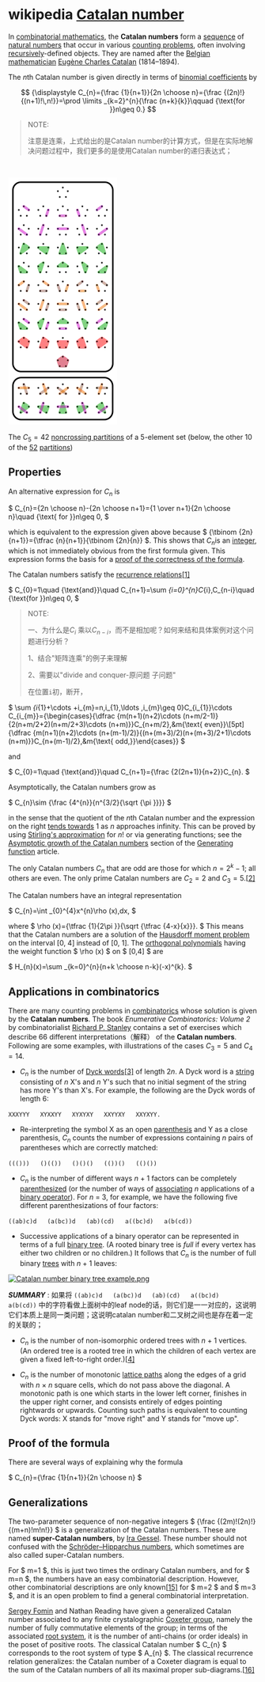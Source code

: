 # wikipedia [Catalan number](https://en.wikipedia.org/wiki/Catalan_number)

In [combinatorial mathematics](https://en.wikipedia.org/wiki/Combinatorics), the **Catalan numbers** form a [sequence](https://en.wikipedia.org/wiki/Sequence) of [natural numbers](https://en.wikipedia.org/wiki/Natural_number) that occur in various [counting problems](https://en.wikipedia.org/wiki/Enumeration), often involving [recursively](https://en.wikipedia.org/wiki/Recursion)-defined objects. They are named after the [Belgian](https://en.wikipedia.org/wiki/Belgium) [mathematician](https://en.wikipedia.org/wiki/Mathematician) [Eugène Charles Catalan](https://en.wikipedia.org/wiki/Eugène_Charles_Catalan) (1814–1894). 

 The *n*th Catalan number is given directly in terms of [binomial coefficients](https://en.wikipedia.org/wiki/Binomial_coefficient) by 

$$
{\displaystyle C_{n}={\frac {1}{n+1}}{2n \choose n}={\frac {(2n)!}{(n+1)!\,n!}}=\prod \limits _{k=2}^{n}{\frac {n+k}{k}}\qquad {\text{for }}n\geq 0.}
$$


> NOTE: 
>
> 注意是连乘，上式给出的是Catalan number的计算方式，但是在实际地解决问题过程中，我们更多的是使用Catalan number的递归表达式；

​	

![](Noncrossing_partitions_5.svg.png.webp)



 The $C_5 = 42$ [noncrossing partitions](https://en.wikipedia.org/wiki/Noncrossing_partition) of a 5-element set (below, the other 10 of the [52](https://en.wikipedia.org/wiki/Bell_number) [partitions](https://en.wikipedia.org/wiki/Partition_of_a_set)) 



## Properties

An alternative expression for $C_n$ is 

 $ C_{n}={2n \choose n}-{2n \choose n+1}={1 \over n+1}{2n \choose n}\quad {\text{ for }}n\geq 0, $ 

which is equivalent to the expression given above because $ {\tbinom {2n}{n+1}}={\tfrac {n}{n+1}}{\tbinom {2n}{n}} $. This shows that  $C_n$is an [integer](https://en.wikipedia.org/wiki/Integer), which is not immediately obvious from the first formula given. This expression forms the basis for a [proof of the correctness of the formula](https://en.wikipedia.org/wiki/Catalan_number#Second_proof). 

The Catalan numbers satisfy the [recurrence relations](https://en.wikipedia.org/wiki/Recurrence_relation)[[1\]](https://en.wikipedia.org/wiki/Catalan_number#cite_note-1) 

 $ C_{0}=1\quad {\text{and}}\quad C_{n+1}=\sum _{i=0}^{n}C_{i}\,C_{n-i}\quad {\text{for }}n\geq 0, $ 

> NOTE: 
>
> 一、为什么是$C_{i}$ 乘以$C_{n-i}$，而不是相加呢？如何来结和具体案例对这个问题进行分析？
>
> 1、结合"矩阵连乘"的例子来理解
>
> 2、需要以"divide and conquer-原问题 子问题"
>
>  在位置`i`初，断开，

 $ \sum _{i_{1}+\cdots +i_{m}=n,i_{1},\ldots ,i_{m}\geq 0}C_{i_{1}}\cdots C_{i_{m}}={\begin{cases}{\dfrac {m(n+1)(n+2)\cdots (n+m/2-1)}{2(n+m/2+2)(n+m/2+3)\cdots (n+m)}}C_{n+m/2},&m{\text{ even}}\\[5pt]{\dfrac {m(n+1)(n+2)\cdots (n+(m-1)/2)}{(n+(m+3)/2)(n+(m+3)/2+1)\cdots (n+m)}}C_{n+(m-1)/2},&m{\text{ odd,}}\end{cases}} $ 

 and 

 $ C_{0}=1\quad {\text{and}}\quad C_{n+1}={\frac {2(2n+1)}{n+2}}C_{n}. $ 



 Asymptotically, the Catalan numbers grow as 

 $ C_{n}\sim {\frac {4^{n}}{n^{3/2}{\sqrt {\pi }}}} $ 

 in the sense that the quotient of the *n*th Catalan number and the expression on the right [tends towards](https://en.wikipedia.org/wiki/Limit_of_a_function) 1 as *n* approaches infinity. This can be proved by using [Stirling's approximation](https://en.wikipedia.org/wiki/Stirling's_approximation) for *n*! or via generating functions; see the [Asymptotic growth of the Catalan numbers](https://en.wikipedia.org/wiki/Generating_function#Asymptotic_growth_of_the_Catalan_numbers) section of the [Generating function](https://en.wikipedia.org/wiki/Generating_function) article. 

 The only Catalan numbers $C_n$ that are odd are those for which $n = 2^k − 1$; all others are even. The only prime Catalan numbers are $C_2 = 2$ and $C_3 = 5$.[[2\]](https://en.wikipedia.org/wiki/Catalan_number#cite_note-2) 

 The Catalan numbers have an integral representation 

 $ C_{n}=\int _{0}^{4}x^{n}\rho (x)\,dx, $ 

 where $ \rho (x)={\tfrac {1}{2\pi }}{\sqrt {\tfrac {4-x}{x}}}. $ This means that the Catalan numbers are a solution of the [Hausdorff moment problem](https://en.wikipedia.org/wiki/Hausdorff_moment_problem) on the interval [0, 4] instead of [0, 1]. The [orthogonal polynomials](https://en.wikipedia.org/wiki/Orthogonal_polynomials) having the weight function $ \rho (x) $ on $ [0,4] $ are 

 $ H_{n}(x)=\sum _{k=0}^{n}{n+k \choose n-k}(-x)^{k}. $ 



## Applications in combinatorics

There are many counting problems in [combinatorics](https://en.wikipedia.org/wiki/Combinatorics) whose solution is given by the **Catalan numbers**. The book *Enumerative Combinatorics: Volume 2* by combinatorialist [Richard P. Stanley](https://en.wikipedia.org/wiki/Richard_P._Stanley) contains a set of exercises which describe 66 different interpretations（解释） of the **Catalan numbers**. Following are some examples, with illustrations of the cases $C_3 = 5$ and $C_4 = 14$. 

- $C_n$ is the number of [Dyck words](https://en.wikipedia.org/wiki/Dyck_word)[[3\]](https://en.wikipedia.org/wiki/Catalan_number#cite_note-3) of length $2n$. A Dyck word is a [string](https://en.wikipedia.org/wiki/String_(computer_science)) consisting of *n* X's and *n* Y's such that no initial segment of the string has more Y's than X's. For example, the following are the Dyck words of length 6:

`XXXYYY   XYXXYY   XYXYXY   XXYYXY   XXYXYY.`

- Re-interpreting the symbol X as an open [parenthesis](https://en.wikipedia.org/wiki/Bracket#Parentheses) and Y as a close parenthesis, $C_n$ counts the number of expressions containing *n* pairs of parentheses which are correctly matched:

 `((()))   ()(())   ()()()   (())()   (()())` 

- $C_n$ is the number of different ways *n* + 1 factors can be completely [parenthesized](https://en.wikipedia.org/wiki/Bracket) (or the number of ways of [associating](https://en.wikipedia.org/wiki/Associativity) *n* applications of a [binary operator](https://en.wikipedia.org/wiki/Binary_operator)). For *n* = 3, for example, we have the following five different parenthesizations of four factors:

 `((ab)c)d   (a(bc))d   (ab)(cd)   a((bc)d)   a(b(cd))` 

- Successive applications of a binary operator can be represented in terms of a full [binary tree](https://en.wikipedia.org/wiki/Binary_tree). (A rooted binary tree is *full* if every vertex has either two children or no children.) It follows that $C_n$ is the number of full binary [trees](https://en.wikipedia.org/wiki/Tree_(graph_theory)) with *n* + 1 leaves:

 [![Catalan number binary tree example.png](https://upload.wikimedia.org/wikipedia/commons/0/01/Catalan_number_binary_tree_example.png)](https://en.wikipedia.org/wiki/File:Catalan_number_binary_tree_example.png) 

***SUMMARY*** : 如果将 `((ab)c)d   (a(bc))d   (ab)(cd)   a((bc)d)   a(b(cd))` 中的字符看做上面树中的leaf node的话，则它们是一一对应的，这说明它们本质上是同一类问题；这说明catalan number和二叉树之间也是存在着一定的关联的；


- $C_n$ is the number of non-isomorphic ordered trees with *n* + 1 vertices. (An ordered tree is a rooted tree in which the children of each vertex are given a fixed left-to-right order.)[[4\]](https://en.wikipedia.org/wiki/Catalan_number#cite_note-4) 

- $C_n$ is the number of monotonic [lattice paths](https://en.wikipedia.org/wiki/Lattice_path) along the edges of a grid with *n* × *n* square cells, which do not pass above the diagonal. A monotonic path is one which starts in the lower left corner, finishes in the upper right corner, and consists entirely of edges pointing rightwards or upwards. Counting such paths is equivalent to counting Dyck words: X stands for "move right" and Y stands for "move up". 



## Proof of the formula

 There are several ways of explaining why the formula 

 $ C_{n}={\frac {1}{n+1}}{2n \choose n} $ 





## Generalizations

The two-parameter sequence of non-negative integers $ {\frac {(2m)!(2n)!}{(m+n)!m!n!}} $ is a generalization of the Catalan numbers. These are named **super-Catalan numbers**, by [Ira Gessel](https://en.wikipedia.org/wiki/Ira_Gessel). These number should not confused with the [Schröder–Hipparchus numbers](https://en.wikipedia.org/wiki/Schröder–Hipparchus_number), which sometimes are also called super-Catalan numbers.

For $ m=1 $, this is just two times the ordinary Catalan numbers, and for $ m=n $, the numbers have an easy combinatorial description. However, other combinatorial descriptions are only known[[15\]](https://en.wikipedia.org/wiki/Catalan_number#cite_note-Chen2012-15) for $ m=2 $ and $ m=3 $, and it is an open problem to find a general combinatorial interpretation.

[Sergey Fomin](https://en.wikipedia.org/wiki/Sergey_Fomin) and Nathan Reading have given a generalized Catalan number associated to any finite crystalographic [Coxeter group](https://en.wikipedia.org/wiki/Coxeter_group), namely the number of fully commutative elements of the group; in terms of the associated [root system](https://en.wikipedia.org/wiki/Root_system), it is the number of anti-chains (or order ideals) in the poset of positive roots. The classical Catalan number $ C_{n} $ corresponds to the root system of type $ A_{n} $. The classical recurrence relation generalizes: the Catalan number of a Coxeter diagram is equal to the sum of the Catalan numbers of all its maximal proper sub-diagrams.[[16\]](https://en.wikipedia.org/wiki/Catalan_number#cite_note-16)

